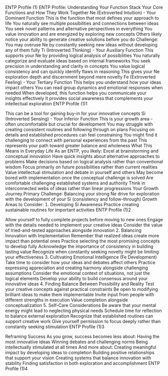 ENTP Profile (1)
ENTP Profile: Understanding Your Function Stack
Your Core Functions and How They Work Together
Ne Extroverted Intuition)  Your Dominant Function
This is the function that most defines your approach to life
You naturally see multiple possibilities and connections between ideas
You seek novel patterns and alternative perspectives in everything
You value innovation and are energized by exploring new concepts
Others likely notice your ability to generate creative solutions before you do
Challenge: You may overuse Ne by constantly seeking new ideas without
developing any of them fully
Ti Introverted Thinking)  Your Auxiliary Function
This supports your Ne by providing logical analysis of possibilities
You naturally categorize and evaluate ideas based on internal frameworks
You seek precision in understanding and clarity in concepts
You value logical consistency and can quickly identify flaws in reasoning
This gives your Ne exploration depth and discernment beyond mere novelty
Fe Extroverted Feeling)  Your Tertiary Function
This helps you understand how your ideas impact others
You can read group dynamics and emotional responses when needed
When developed, this function helps you communicate your insights
effectively
It provides social awareness that complements your intellectual exploration
ENTP Profile 11

This can be a tool for gaining buy-in for your innovative concepts
Si Introverted Sensing)  Your Inferior Function
This is your growth area - often uncomfortable but crucial for development
You may struggle with creating consistent routines and following through on
plans
Focusing on details and established procedures can feel constraining
You might find it challenging to connect with personal experiences from the
past
This represents your path toward greater balance and wholeness
What This Means in Everyday Life
As an ENTP, you likely:
Excel at brainstorming and conceptual innovation
Have quick insights about alternative approaches to problems
Make decisions based on logical analysis rather than conventional wisdom
Focus primarily on future possibilities rather than current realities
Value intellectual stimulation and debate in yourself and others
May become bored with implementation once the conceptual challenge is
solved
Are comfortable challenging established systems and authority
Think in interconnected webs of ideas rather than linear progressions
Your Growth Journey
Primary Challenge Balancing your strong Ne drive for exploration with the
development of your Si (consistency and follow-through)
Growth Areas to Consider:
 Developing Si Awareness
Practice creating sustainable routines for important activities
ENTP Profile 12

Allow yourself to fully complete projects before moving to new ones
Engage with the details needed to implement your creative ideas
Consider the value of tried-and-tested approaches alongside innovation
 Balancing Innovation with Implementation
Remember that realized ideas create more impact than potential ones
Practice selecting the most promising concepts to develop fully
Acknowledge the importance of consistency in building lasting value
Recognize when constantly seeking novelty might be limiting your
effectiveness
 Cultivating Emotional Intelligence Fe Development)
Take time to consider how your ideas and debates affect others
Practice expressing appreciation and creating harmony alongside
challenging assumptions
Consider the emotional context of situations, not just the logical elements
Develop your ability to build consensus around your innovative ideas
 Finding Balance Between Possibility and Reality
Test your creative concepts against practical constraints
Be open to modifying brilliant ideas to make them implementable
Invite input from people with different strengths in execution
Value completion alongside conceptualization
 Self-Care Considerations
Be aware that your mental energy might lead to neglecting physical needs
Schedule time for reflection to balance external exploration
Recognize that established routines can support creative work
Give yourself permission to focus deeply rather than constantly seeking
stimulation
ENTP Profile 13

Reframing Success
As you grow, success becomes less about:
Having the most innovative ideas
Winning debates and challenging norms
Being intellectually stimulated at all times
And more about:
Creating meaningful impact by developing ideas to completion
Building positive relationships that support your vision
Creating systems that balance innovation with stability
Finding satisfaction in both exploration and accomplishment
ENTP Profile 14
